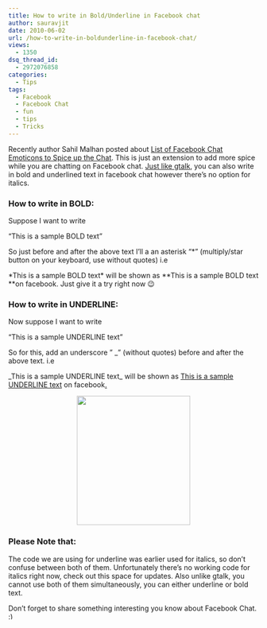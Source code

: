 ```yaml
---
title: How to write in Bold/Underline in Facebook chat
author: sauravjit
date: 2010-06-02
url: /how-to-write-in-boldunderline-in-facebook-chat/
views:
  - 1350
dsq_thread_id:
  - 2972076858
categories:
  - Tips
tags:
  - Facebook
  - Facebook Chat
  - fun
  - tips
  - Tricks
---
```

Recently author Sahil Malhan posted about <a href="http://fbknol.com/2010/06/02/list-of-facebook-chat-emoticons-to-spice-up-the-chat/" onclick="_gaq.push(['_trackEvent', 'outbound-article', 'http://fbknol.com/2010/06/02/list-of-facebook-chat-emoticons-to-spice-up-the-chat/', 'List of Facebook Chat Emoticons to Spice up the Chat']);" target="_self">List of Facebook Chat Emoticons to Spice up the Chat</a>. This is just an extension to add more spice while you are chatting on Facebook chat. <a href="http://devilsworkshop.org/google-talk-tricks-and-keyboard-shortcuts/" target="_blank">Just like gtalk</a>, you can also write in bold and underlined text in facebook chat however there&#8217;s no option for italics.

### How to write in BOLD:

Suppose I want to write

&#8220;This is a sample BOLD text&#8221;

So just before and after the above text I&#8217;ll a an asterisk &#8220;*&#8221; (multiply/star button on your keyboard, use without quotes) i.e

\*This is a sample BOLD text\* will be shown as **This is a sample BOLD text **on facebook. Just give it a try right now 😉

### How to write in UNDERLINE:

Now suppose I want to write

&#8220;This is a sample UNDERLINE text&#8221;

So for this, add an underscore &#8221; _&#8221; (without quotes) before and after the above text. i.e

\_This is a sample UNDERLINE text\_ will be shown as <span style="text-decoration: underline">This is a sample UNDERLINE text</span> on facebook<span style="text-decoration: underline">.</span>

<p style="text-align: center">
  <img class="aligncenter size-full  wp-image-50639" src="http://cdn.devilsworkshop.org/files/2010/06/bold-under-fbknol1.jpg" alt="" width="228" height="260" />
</p>

### Please Note that:

The code we are using for underline was earlier used for italics, so don&#8217;t confuse between both of them. Unfortunately there&#8217;s no working code for italics right now, check out this space for updates. Also unlike gtalk, you cannot use both of them simultaneously, you can either underline or bold text.

Don&#8217;t forget to share something interesting you know about Facebook Chat. <img src="http://devilsworkshop.org/wp-includes/images/smilies/simple-smile.png" alt=":)" class="wp-smiley" style="height: 1em; max-height: 1em;" />
